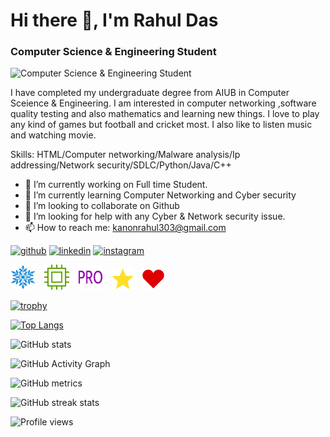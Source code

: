 # Hi there 👋, I'm Rahul Das
### Computer Science & Engineering Student
![Computer Science & Engineering Student](https://scontent.fdac24-3.fna.fbcdn.net/v/t39.30808-6/375057426_1670145986805135_3949178647429044986_n.jpg?_nc_cat=106&ccb=1-7&_nc_sid=a2f6c7&_nc_eui2=AeHQknIkOm-NpF-bvfJQ7y1xYGmTeYvCKuVgaZN5i8Iq5UkM_WHN_Y6cc3CxjMbEvqKF75wrN0da8n1MPNRM-qIv&_nc_ohc=320-L6VN3fwAX-q4eXa&_nc_ht=scontent.fdac24-3.fna&oh=00_AfDb4ttIAsSsqd9fQIajXfgBtgQMfLc1ys9lFec8aQKk5g&oe=6528FF9E)

I have completed my undergraduate degree from AIUB in Computer Sceience & Engineering. I am interested in computer networking ,software quality testing and also mathematics and learning new things. I love to play any kind of games but football and cricket most. I also like to listen music and watching movie. 

Skills: HTML/Computer networking/Malware analysis/Ip addressing/Network security/SDLC/Python/Java/C++

- 🔭 I’m currently working on Full time Student. 
- 🌱 I’m currently learning Computer Networking and Cyber security 
- 👯 I’m looking to collaborate on Github 
- 🤔 I’m looking for help with any Cyber & Network security issue. 
- 📫 How to reach me: kanonrahul303@gmail.com 


[<img src='https://cdn.jsdelivr.net/npm/simple-icons@3.0.1/icons/github.svg' alt='github' height='40'>](https://github.com/rdrahul2001)  [<img src='https://cdn.jsdelivr.net/npm/simple-icons@3.0.1/icons/linkedin.svg' alt='linkedin' height='40'>](https://www.linkedin.com/in/the-rahuldas/)  [<img src='https://cdn.jsdelivr.net/npm/simple-icons@3.0.1/icons/instagram.svg' alt='instagram' height='40'>](https://www.instagram.com/rahul_das_druvo/)  

<a href='https://archiveprogram.github.com/'><img src='https://raw.githubusercontent.com/acervenky/animated-github-badges/master/assets/acbadge.gif' width='40' height='40'></a> <a href='https://docs.github.com/en/developers'><img src='https://raw.githubusercontent.com/acervenky/animated-github-badges/master/assets/devbadge.gif' width='40' height='40'></a> <a href='https://github.com/pricing'><img src='https://raw.githubusercontent.com/acervenky/animated-github-badges/master/assets/pro.gif' width='40' height='40'></a> <a href='https://stars.github.com/'><img src='https://raw.githubusercontent.com/acervenky/animated-github-badges/master/assets/starbadge.gif' width='35' height='35'></a> <a href='https://docs.github.com/en/github/supporting-the-open-source-community-with-github-sponsors'><img src='https://raw.githubusercontent.com/acervenky/animated-github-badges/master/assets/sponsorbadge.gif' width='35' height='35'></a> 

[![trophy](https://github-profile-trophy.vercel.app/?username=rdrahul2001)](https://github.com/ryo-ma/github-profile-trophy)

[![Top Langs](https://github-readme-stats.vercel.app/api/top-langs/?username=rdrahul2001)](https://github.com/anuraghazra/github-readme-stats)

![GitHub stats](https://github-readme-stats.vercel.app/api?username=rdrahul2001&show_icons=true&count_private=true)  

![GitHub Activity Graph](https://activity-graph.herokuapp.com/graph?username=rdrahul2001)  

![GitHub metrics](https://metrics.lecoq.io/rdrahul2001)  

![GitHub streak stats](https://github-readme-streak-stats.herokuapp.com/?user=rdrahul2001)  

![Profile views](https://gpvc.arturio.dev/rdrahul2001)  

